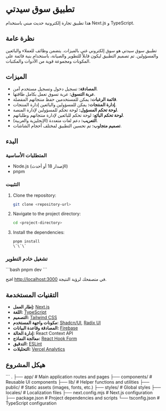 # تطبيق سوق سيدتي

هذا تطبيق تجارة إلكترونية حديث مبني باستخدام Next.js و TypeScript.

## نظرة عامة

تطبيق سوق سيدتي هو سوق إلكتروني غني بالميزات. يتضمن وظائف للعملاء والبائعين والمسؤولين. تم تصميم التطبيق ليكون قابلاً للتطوير والصيانة، باستخدام بنية قائمة على المكونات ومجموعة قوية من الأدوات والمكتبات.

## الميزات

*   **المصادقة:** تسجيل دخول وتسجيل مستخدم آمن.
*   **عربة التسوق:** عربة تسوق تعمل بكامل طاقتها.
*   **قائمة الرغبات:** يمكن للمستخدمين حفظ منتجاتهم المفضلة.
*   **إدارة المنتجات:** يمكن للمسؤولين والبائعين إدارة المنتجات.
*   **لوحة تحكم المسؤول:** لوحة تحكم للمسؤولين لإدارة المنصة.
*   **لوحة تحكم البائع:** لوحة تحكم للبائعين لإدارة منتجاتهم وطلباتهم.
*   **التعريب:** دعم لغات متعددة (الإنجليزية والعربية).
*   **تصميم متجاوب:** تم تحسين التطبيق لمختلف أحجام الشاشات.

## البدء

### المتطلبات الأساسية

*   Node.js (الإصدار 18 أو أحدث)
*   pnpm

### التثبيت

1.  Clone the repository:
    ```bash
    git clone <repository-url>
    ```
2.  Navigate to the project directory:
    ```bash
    cd <project-directory>
    ```
3.  Install the dependencies:
    ```bash
    pnpm install
    \`\`\`

### تشغيل خادم التطوير

\`\`\`bash
pnpm dev
\`\`\`

افتح [http://localhost:3000](http://localhost:3000) في متصفحك لرؤية النتيجة.

## التقنيات المستخدمة

*   **إطار العمل:** [Next.js](https://nextjs.org/)
*   **اللغة:** [TypeScript](https://www.typescriptlang.org/)
*   **التصميم:** [Tailwind CSS](https://tailwindcss.com/)
*   **مكونات واجهة المستخدم:** [Shadcn/UI](https://ui.shadcn.com/), [Radix UI](https://www.radix-ui.com/)
*   **المصادقة وقاعدة البيانات:** [Firebase](https://firebase.google.com/)
*   **إدارة الحالة:** React Context API
*   **معالجة النماذج:** [React Hook Form](https://react-hook-form.com/)
*   **التدقيق:** [ESLint](https://eslint.org/)
*   **التحليلات:** [Vercel Analytics](https://vercel.com/analytics)


## هيكل المشروع

\`\`\`
.
├── app/                  # Main application routes and pages
├── components/           # Reusable UI components
├── lib/                  # Helper functions and utilities
├── public/               # Static assets (images, fonts, etc.)
├── styles/               # Global styles
├── locales/              # Localization files
├── next.config.mjs       # Next.js configuration
├── package.json          # Project dependencies and scripts
└── tsconfig.json         # TypeScript configuration
```
